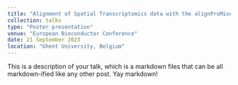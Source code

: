 ```yaml
---
title: "Alignment of Spatial Transcriptomics data with the alignProMises R package"
collection: talks
type: "Poster presentation"
venue: "European Bioconductor Conference"
date: 21 September 2023
location: "Ghent University, Belgium"
---
```


This is a description of your talk, which is a markdown files that can be all markdown-ified like any other post. Yay markdown!
